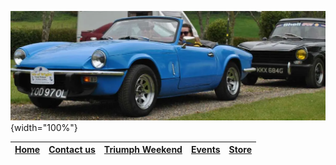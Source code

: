 ![blue spitfire](/assets/DSC_0001.webp){width="100%"}

| [Home](/) | [Contact us](/contactus.html) | [Triumph Weekend](/weekend.html) | [Events](/events.html) | [Store](https://iow-tssc.teemill.com/) |
| --------- | ----------------------------- | -------------------------------- | ---------------------- | ----------------------------------- |
